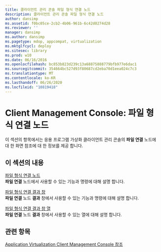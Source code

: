 ```yaml
---
title: 클라이언트 관리 콘솔 파일 형식 연결 노드
description: 클라이언트 관리 콘솔 파일 형식 연결 노드
author: dansimp
ms.assetid: f0bc05ce-2cb2-4b06-961b-6c42d0274d28
ms.reviewer: ''
manager: dansimp
ms.author: dansimp
ms.pagetype: mdop, appcompat, virtualization
ms.mktglfcycl: deploy
ms.sitesec: library
ms.prod: w10
ms.date: 06/16/2016
ms.openlocfilehash: bc853b823d239c13a68875888779bfb977e6dac1
ms.sourcegitcommit: 354664bc527d93f80687cd2eba70d1eea024c7c3
ms.translationtype: MT
ms.contentlocale: ko-KR
ms.lasthandoff: 06/26/2020
ms.locfileid: "10819418"
---
```

# Client Management Console: 파일 형식 연결 노드


이 섹션의 항목에서는 응용 프로그램 가상화 클라이언트 관리 콘솔의 **파일 연결** 노드에 대 한 화면 참조에 대 한 정보를 제공 합니다.

## 이 섹션의 내용


<a href="" id="file-type-associations-node"></a>[파일 형식 연결 노드](file-type-associations-node-client.md)  
**파일 연결** 노드에서 사용할 수 있는 기능과 명령에 대해 설명 합니다.

<a href="" id="file-type-association-results-pane"></a>[파일 형식 연결 결과 창](file-type-association-results-pane.md)  
**파일 연결** 노드 **결과** 창에서 사용할 수 있는 기능과 명령에 대해 설명 합니다.

<a href="" id="file-type-association-results-pane-columns"></a>[파일 형식 연결 결과 창 열](file-type-association-results-pane-columns.md)  
**파일 연결** 노드 **결과** 창에서 사용할 수 있는 열에 대해 설명 합니다.

## 관련 항목


[Application Virtualization Client Management Console 참조](application-virtualization-client-management-console-reference.md)

 

 





